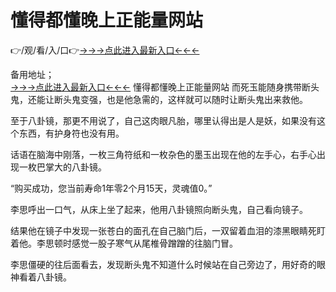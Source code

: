 # 懂得都懂晚上正能量网站
👉/观/看/入/口👉<a href="https://8h6e.com ">→→→点此进入最新入口←←←</a>
   

备用地址；  
<a href="https://6h8k.top ">→→→点此进入最新入口←←←</a>
懂得都懂晚上正能量网站
而死玉能随身携带断头鬼，还能让断头鬼变强，也是他急需的，这样就可以随时让断头鬼出来救他。

至于八卦镜，那更不用说了，自己这肉眼凡胎，哪里认得出是人是妖，如果没有这个东西，有护身符也没有用。

话语在脑海中刚落，一枚三角符纸和一枚杂色的墨玉出现在他的左手心，右手心出现一枚巴掌大的八卦镜。

“购买成功，您当前寿命1年零2个月15天，灵魂值0。”

李思呼出一口气，从床上坐了起来，他用八卦镜照向断头鬼，自己看向镜子。

结果他在镜子中发现一张苍白的面孔在自己脑门后，一双留着血泪的漆黑眼睛死盯着他。李思顿时感觉一股子寒气从尾椎骨蹭蹭的往脑门冒。

李思僵硬的往后面看去，发现断头鬼不知道什么时候站在自己旁边了，用好奇的眼神看着八卦镜。
